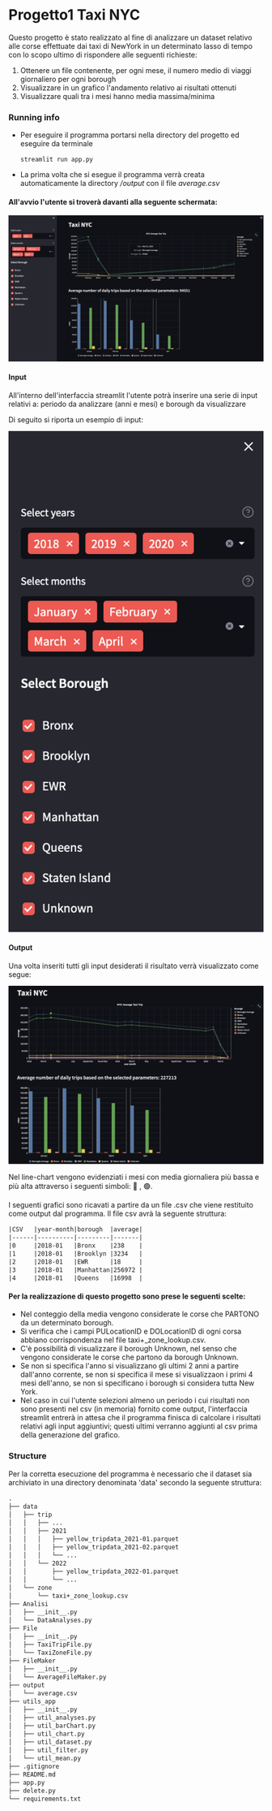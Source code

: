 # Progetto1 Taxi NYC
Questo progetto è stato realizzato al fine di analizzare un dataset relativo alle corse effettuate dai taxi di 
NewYork in un determinato lasso di tempo con lo scopo ultimo di rispondere alle seguenti richieste:
1) Ottenere un file contenente, per ogni mese, il numero medio di viaggi giornaliero per ogni borough
2) Visualizzare in un grafico l'andamento relativo ai risultati ottenuti
3) Visualizzare quali tra i mesi hanno media massima/minima
### Running info
- Per eseguire il programma portarsi nella directory del progetto ed eseguire da terminale
    ```
    streamlit run app.py
    ```
- La prima volta che si esegue il programma verrà creata automaticamente la directory _/output_ con il file _average.csv_

#### All'avvio l'utente si troverà davanti alla seguente schermata:

![image](run_examples/streamlit.png)
#### Input
All'interno dell'interfaccia streamlit l'utente potrà inserire una serie di input relativi a: periodo da analizzare (anni e mesi) e borough da visualizzare

Di seguito si riporta un esempio di input: 

![image](run_examples/input.png)
#### Output
Una volta inseriti tutti gli input desiderati il risultato verrà visualizzato come segue:

![image](run_examples/grafico_output.png)

Nel line-chart vengono evidenziati i mesi con media giornaliera più bassa e più alta attraverso i seguenti simboli: 🔴 , 🟢.

I seguenti grafici sono ricavati a partire da un file .csv che viene restituito come output dal programma. Il file csv avrà la seguente struttura:
```
|CSV   |year-month|borough  |average|
|------|----------|---------|-------|
|0     |2018-01   |Bronx    |238    |
|1     |2018-01   |Brooklyn |3234   |
|2     |2018-01   |EWR      |18     |
|3     |2018-01   |Manhattan|256972 |
|4     |2018-01   |Queens   |16998  |
```
#### Per la realizzazione di questo progetto sono prese le seguenti scelte: 
- Nel conteggio della media vengono considerate le corse che PARTONO da un determinato borough.
- Si verifica che i campi PULocationID e DOLocationID di ogni corsa abbiano corrispondenza nel file taxi+_zone_lookup.csv. 
- C'è possibilità di visualizzare il borough Unknown, nel senso che vengono considerate le corse che partono da borough Unknown.
- Se non si specifica l'anno si visualizzano gli ultimi 2 anni a partire dall'anno corrente, se non si specifica il mese si visualizzaon i primi 4 mesi dell'anno, se non si specificano i borough si considera tutta New York.
- Nel caso in cui l'utente selezioni almeno un periodo i cui risultati non sono presenti nel csv (in memoria) fornito come output, l'interfaccia streamlit entrerà in attesa che il programma finisca di calcolare i risultati relativi agli input aggiuntivi; questi ultimi verranno aggiunti al csv prima della generazione del grafico.


### Structure

Per la corretta esecuzione del programma è necessario che il dataset sia archiviato in una directory denominata 'data' secondo la seguente struttura:

```
.
├── data
│   ├── trip
│   │   ├── ...
│   │   ├── 2021
│   │   │   ├── yellow_tripdata_2021-01.parquet
│   │   │   ├── yellow_tripdata_2021-02.parquet
│   │   │   └── ...
│   │   └── 2022
│   │       ├── yellow_tripdata_2022-01.parquet
│   │       └── ...
│   └── zone
│       └── taxi+_zone_lookup.csv
├── Analisi
│   ├── __init__.py
│   └── DataAnalyses.py
├── File
│   ├── __init__.py
│   ├── TaxiTripFile.py
│   └── TaxiZoneFile.py
├── FileMaker
│   ├── __init__.py
│   └── AverageFileMaker.py
├── output
│   └── average.csv
├── utils_app
│   ├── __init__.py
│   ├── util_analyses.py
│   ├── util_barChart.py
│   ├── util_chart.py
│   ├── util_dataset.py
│   ├── util_filter.py
│   └── util_mean.py
├── .gitignore
├── README.md
├── app.py
├── delete.py
└── requirements.txt
```